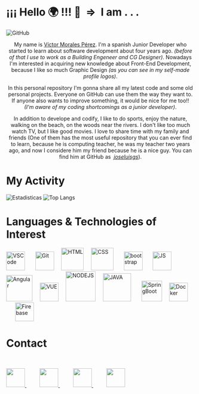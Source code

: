 # ¡¡¡ Hello :earth_africa: !!! 👋 &nbsp;=> &nbsp;I am . . .

![GitHub](https://imgur.com/h3xpMSR.png) 

<p style="text-align: center;">My name is  <a href="https://www.linkedin.com/in/victormoralesperez" target="_blank">Víctor Morales Pérez</a>. I'm a spanish Junior Developer who started to learn about software development about four years ago. <em>(before of that I use to work as a Building Engeneer and CG Designer)</em>. Nowadays I'm interested in acquiring new knowledge about Front-End Development, because I like so much Graphic Design <em>(as you can see in my self-made profile logos)</em>.</p>

<p style="text-align: center;">In this personal repository I'm gonna share all my latest code and some old personal projects. Everyone on GitHub can use them the way they want to. If anyone also wants to improve something, it would be nice for me too!! <em>(I'm aware of my coding shortcomings as a junior developer)</em>. </p>

<p style="text-align: center;">In addition to develope and codify, I like to do sports, enjoy the nature, walking on the beach, on the woods near the rivers. I don't like too much watch TV, but I like good movies. I love to share time with my family and friends (One of them has the most useful repository that you can ever find to learn, because he is computing teacher, he was my teacher two years ago, and now I considere him my friend because he is a nice guy. You can find him at GitHub as &nbsp;<em><a href="https://github.com/joseluisgs" target="_blank">joseluisgs</a></em>). </p>

# My Activity
![Estadisticas](https://github-readme-stats.vercel.app/api?username=VicTMPDev&show_icons=true&theme=vue-dark)
![Top Langs](https://github-readme-stats.vercel.app/api/top-langs/?username=VicTMPDev&layout=compact&theme=vue-dark)

# Languages & Technologies of Interest

<p align="left">
  <img src="https://user-images.githubusercontent.com/674621/71187801-14e60a80-2280-11ea-94c9-e56576f76baf.png" alt="VSCode" height="50">
  &nbsp;&nbsp;&nbsp;&nbsp;&nbsp;
  <img src="https://miro.medium.com/max/650/1*zzvdRmHGGXONZpuQ2FeqsQ.png" alt="Git" height="50">
  &nbsp;&nbsp;&nbsp;
  <img src="https://upload.wikimedia.org/wikipedia/commons/thumb/6/61/HTML5_logo_and_wordmark.svg/512px-HTML5_logo_and_wordmark.svg.png" alt="HTML" height="60">
  &nbsp;&nbsp;&nbsp;
  <img src="https://upload.wikimedia.org/wikipedia/commons/thumb/d/d5/CSS3_logo_and_wordmark.svg/1200px-CSS3_logo_and_wordmark.svg.png" alt="CSS" height="60">
  &nbsp;&nbsp;&nbsp;&nbsp;&nbsp;
  <img src="https://upload.wikimedia.org/wikipedia/commons/thumb/b/b2/Bootstrap_logo.svg/1200px-Bootstrap_logo.svg.png" alt="bootstrap" height="50">
  &nbsp;&nbsp;&nbsp;&nbsp;&nbsp;
  <img src="https://upload.wikimedia.org/wikipedia/commons/thumb/9/99/Unofficial_JavaScript_logo_2.svg/480px-Unofficial_JavaScript_logo_2.svg.png" alt="JS" height="50">
  &nbsp;&nbsp;&nbsp;
  <img src="https://imgur.com/beKta89.png" alt="Angular" height="70">
  &nbsp;&nbsp;&nbsp;
  <img src="https://upload.wikimedia.org/wikipedia/commons/thumb/9/95/Vue.js_Logo_2.svg/1184px-Vue.js_Logo_2.svg.png" alt="VUE" height="50">
  &nbsp;&nbsp;&nbsp;
  <img src="https://pluspng.com/img-png/nodejs-logo-png-node-js-development-296.png" alt="NODEJS" height="80">
  &nbsp;&nbsp;&nbsp;
  <img src="https://www.sommelierdecafe.com/2019/wp-content/uploads/2009/06/java-logo1-1.png" alt="JAVA" height="75">
  &nbsp;&nbsp;&nbsp;&nbsp;&nbsp;
  <img src="https://miro.medium.com/max/300/1*J9d-VtiLfN9APIQgWTP9ow.png" alt="SpringBoot" height="55">
  &nbsp;&nbsp;&nbsp;
  <img src="https://www.docker.com/sites/default/files/d8/2019-07/vertical-logo-monochromatic.png" alt="Docker" height="50">
  &nbsp;&nbsp;&nbsp;&nbsp;&nbsp;
  <img src="https://firebase.google.com/downloads/brand-guidelines/PNG/logo-logomark.png?hl=es-419" alt="Firebase" height="50">
</p>


# Contact

<br/>
<p align="left">
  <a href="mailto:victor.mp.developer@gmail.com">
    <img src="https://imgur.com/UEvZREq.png" height="50">
  </a>
  &nbsp;&nbsp;&nbsp;&nbsp;&nbsp;&nbsp;&nbsp;&nbsp;
  <a href="https://www.youtube.com/channel/UCPqWCyzQhrjwwTFlYoFwxfg">
    <img src="https://imgur.com/i0tETDr.png" height="50">
  </a>
  &nbsp;&nbsp;&nbsp;&nbsp;&nbsp;&nbsp;&nbsp;&nbsp;
  <a href="https://www.linkedin.com/in/victormoralesperez" target="_blank">
    <img src="https://upload.wikimedia.org/wikipedia/commons/thumb/c/ca/LinkedIn_logo_initials.png/768px-LinkedIn_logo_initials.png" height="50">
  </a>
  &nbsp;&nbsp;&nbsp;&nbsp;&nbsp;&nbsp;&nbsp;&nbsp;
  <a href="https://twitter.com/VictorDevelop" target="_blank">
    <img src="https://pitlochryfestivaltheatre.com/wp-content/uploads/2020/04/2-27646_twitter-logo-png-transparent-background-logo-twitter-png.png" height="50">
  </a>
</p>



